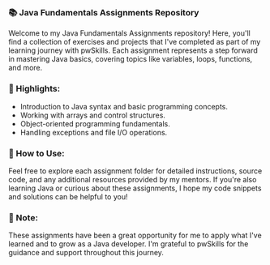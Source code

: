 ### 📚 **Java Fundamentals Assignments Repository**

Welcome to my Java Fundamentals Assignments repository! Here, you'll find a collection of exercises and projects that I've completed as part of my learning journey with pwSkills. Each assignment represents a step forward in mastering Java basics, covering topics like variables, loops, functions, and more.

### 🌟 Highlights:
-  Introduction to Java syntax and basic programming concepts.
-  Working with arrays and control structures.
-  Object-oriented programming fundamentals.
-  Handling exceptions and file I/O operations.

### 🚀 How to Use:
Feel free to explore each assignment folder for detailed instructions, source code, and any additional resources provided by my mentors. If you're also learning Java or curious about these assignments, I hope my code snippets and solutions can be helpful to you!

### 📝 Note:
These assignments have been a great opportunity for me to apply what I've learned and to grow as a Java developer. I'm grateful to pwSkills for the guidance and support throughout this journey.
